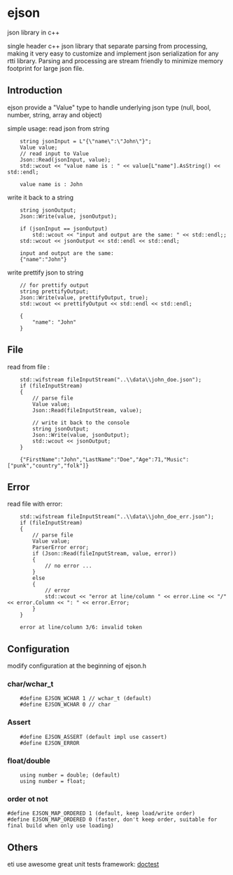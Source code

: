 # ejson
json library in c++

single header c++ json library that separate parsing from processing, making it very easy to customize and implement json serialization for any rtti library. Parsing and processing are stream friendly to minimize memory footprint for large json file.

## Introduction

ejson provide a "Value" type to handle underlying json type (null, bool, number, string, array and object)

simple usage:
read json from string
```
    string jsonInput = L"{\"name\":\"John\"}";
    Value value;
    // read input to Value
    Json::Read(jsonInput, value);
    std::wcout << "value name is : " << value[L"name"].AsString() << std::endl;
```
```
    value name is : John
```
write it back to a string
```
    string jsonOutput;
    Json::Write(value, jsonOutput);

    if (jsonInput == jsonOutput)
        std::wcout << "input and output are the same: " << std::endl;;
    std::wcout << jsonOutput << std::endl << std::endl;
```
```
    input and output are the same:
    {"name":"John"}
```
write prettify json to string
```
    // for prettify output
    string prettifyOutput;
    Json::Write(value, prettifyOutput, true);
    std::wcout << prettifyOutput << std::endl << std::endl;

```
```
    {
        "name": "John"
    }
```

## File
read from file :
```
    std::wifstream fileInputStream("..\\data\\john_doe.json");
    if (fileInputStream)
    {
        // parse file
        Value value;
        Json::Read(fileInputStream, value);

        // write it back to the console
        string jsonOutput;
        Json::Write(value, jsonOutput);
        std::wcout << jsonOutput;
    }
```
```
    {"FirstName":"John","LastName":"Doe","Age":71,"Music":["punk","country","folk"]}
```

## Error
read file with error:
```
    std::wifstream fileInputStream("..\\data\\john_doe_err.json");
    if (fileInputStream)
    {
        // parse file
        Value value;
        ParserError error;
        if (Json::Read(fileInputStream, value, error))
        {
            // no error ...
        }
        else
        {
            // error
            std::wcout << "error at line/column " << error.Line << "/" << error.Column << ": " << error.Error;
        }
    }
```
```
    error at line/column 3/6: invalid token
```

## Configuration

modify configuration at the beginning of ejson.h

### char/wchar_t
```
    #define EJSON_WCHAR 1 // wchar_t (default)
    #define EJSON_WCHAR 0 // char
```
### Assert
```
    #define EJSON_ASSERT (default impl use cassert)
    #define EJSON_ERROR 
```
### float/double
```
    using number = double; (default)
    using number = float;
```
### order ot not
```
#define EJSON_MAP_ORDERED 1 (default, keep load/write order)
#define EJSON_MAP_ORDERED 0 (faster, don't keep order, suitable for final build when only use loading)
```
## Others

eti use awesome great unit tests framework: [doctest](https://github.com/doctest/doctest)